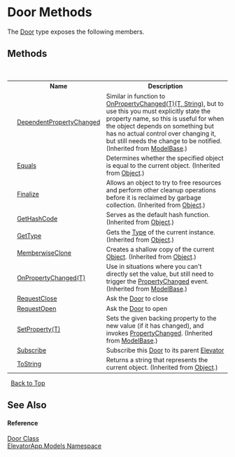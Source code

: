 # Door Methods
 

The <a href="T_ElevatorApp_Models_Door">Door</a> type exposes the following members.


## Methods
&nbsp;<table><tr><th></th><th>Name</th><th>Description</th></tr><tr><td>![Protected method](media/protmethod.gif "Protected method")</td><td><a href="M_ElevatorApp_Models_ModelBase_DependentPropertyChanged">DependentPropertyChanged</a></td><td>
Similar in function to <a href="M_ElevatorApp_Models_ModelBase_OnPropertyChanged__1">OnPropertyChanged(T)(T, String)</a>, but to use this you must explicitly state the property name, so this is useful for when the object depends on something but has no actual control over changing it, but still needs the change to be notified.
 (Inherited from <a href="T_ElevatorApp_Models_ModelBase">ModelBase</a>.)</td></tr><tr><td>![Public method](media/pubmethod.gif "Public method")</td><td><a href="http://msdn2.microsoft.com/en-us/library/bsc2ak47" target="_blank">Equals</a></td><td>
Determines whether the specified object is equal to the current object.
 (Inherited from <a href="http://msdn2.microsoft.com/en-us/library/e5kfa45b" target="_blank">Object</a>.)</td></tr><tr><td>![Protected method](media/protmethod.gif "Protected method")</td><td><a href="http://msdn2.microsoft.com/en-us/library/4k87zsw7" target="_blank">Finalize</a></td><td>
Allows an object to try to free resources and perform other cleanup operations before it is reclaimed by garbage collection.
 (Inherited from <a href="http://msdn2.microsoft.com/en-us/library/e5kfa45b" target="_blank">Object</a>.)</td></tr><tr><td>![Public method](media/pubmethod.gif "Public method")</td><td><a href="http://msdn2.microsoft.com/en-us/library/zdee4b3y" target="_blank">GetHashCode</a></td><td>
Serves as the default hash function.
 (Inherited from <a href="http://msdn2.microsoft.com/en-us/library/e5kfa45b" target="_blank">Object</a>.)</td></tr><tr><td>![Public method](media/pubmethod.gif "Public method")</td><td><a href="http://msdn2.microsoft.com/en-us/library/dfwy45w9" target="_blank">GetType</a></td><td>
Gets the <a href="http://msdn2.microsoft.com/en-us/library/42892f65" target="_blank">Type</a> of the current instance.
 (Inherited from <a href="http://msdn2.microsoft.com/en-us/library/e5kfa45b" target="_blank">Object</a>.)</td></tr><tr><td>![Protected method](media/protmethod.gif "Protected method")</td><td><a href="http://msdn2.microsoft.com/en-us/library/57ctke0a" target="_blank">MemberwiseClone</a></td><td>
Creates a shallow copy of the current <a href="http://msdn2.microsoft.com/en-us/library/e5kfa45b" target="_blank">Object</a>.
 (Inherited from <a href="http://msdn2.microsoft.com/en-us/library/e5kfa45b" target="_blank">Object</a>.)</td></tr><tr><td>![Protected method](media/protmethod.gif "Protected method")</td><td><a href="M_ElevatorApp_Models_ModelBase_OnPropertyChanged__1">OnPropertyChanged(T)</a></td><td>
Use in situations where you can't directly set the value, but still need to trigger the <a href="E_ElevatorApp_Models_ModelBase_PropertyChanged">PropertyChanged</a> event.
 (Inherited from <a href="T_ElevatorApp_Models_ModelBase">ModelBase</a>.)</td></tr><tr><td>![Public method](media/pubmethod.gif "Public method")</td><td><a href="M_ElevatorApp_Models_Door_RequestClose">RequestClose</a></td><td>
Ask the <a href="T_ElevatorApp_Models_Door">Door</a> to close</td></tr><tr><td>![Public method](media/pubmethod.gif "Public method")</td><td><a href="M_ElevatorApp_Models_Door_RequestOpen">RequestOpen</a></td><td>
Ask the <a href="T_ElevatorApp_Models_Door">Door</a> to open</td></tr><tr><td>![Protected method](media/protmethod.gif "Protected method")</td><td><a href="M_ElevatorApp_Models_ModelBase_SetProperty__1">SetProperty(T)</a></td><td>
Sets the given backing property to the new value (if it has changed), and invokes <a href="E_ElevatorApp_Models_ModelBase_PropertyChanged">PropertyChanged</a>.
 (Inherited from <a href="T_ElevatorApp_Models_ModelBase">ModelBase</a>.)</td></tr><tr><td>![Public method](media/pubmethod.gif "Public method")</td><td><a href="M_ElevatorApp_Models_Door_Subscribe">Subscribe</a></td><td>
Subscribe this <a href="T_ElevatorApp_Models_Door">Door</a> to its parent <a href="T_ElevatorApp_Models_Elevator">Elevator</a></td></tr><tr><td>![Public method](media/pubmethod.gif "Public method")</td><td><a href="http://msdn2.microsoft.com/en-us/library/7bxwbwt2" target="_blank">ToString</a></td><td>
Returns a string that represents the current object.
 (Inherited from <a href="http://msdn2.microsoft.com/en-us/library/e5kfa45b" target="_blank">Object</a>.)</td></tr></table>&nbsp;
<a href="#door-methods">Back to Top</a>

## See Also


#### Reference
<a href="T_ElevatorApp_Models_Door">Door Class</a><br /><a href="N_ElevatorApp_Models">ElevatorApp.Models Namespace</a><br />